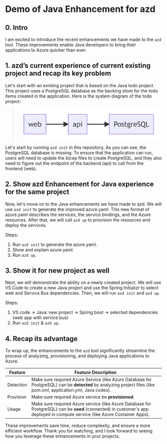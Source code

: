 # Demo of Java Enhancement for azd 

## 0. Intro 

I am excited to introduce the recent enhancements we have made to the `azd` tool. These improvements enable Java 
developers to bring their applications to Azure quicker than ever.

## 1. azd’s current experience of current existing project and recap its key problem 

Let's start with an existing project that is based on the Java todo project. This project uses a PostgreSQL database as 
the backing store for the todo items created in the application. Here is the system diagram of the todo project:

> ![todo-app-system-diagram](assets/todo-app-system-diagram.png)

Let's start by running `azd init` in this repository. As you can see, the PostgreSQL database is missing. To ensure that
the application can run, users will need to update the bicep files to create PostgreSQL, and they also need to figure 
out the endpoint of the backend (api) to call from the frontend (web).

## 2. Show azd Enhancement for Java experience for the same project 

Now, let's move on to the Java enhancements we have made to azd. We will use `azd init` to generate the improved 
azure.yaml. This new format of azure.yaml describes the services, the service bindings, and the Azure resources. After 
that, we will call `azd up` to provision the resources and deploy the services.

Steps: 

   1. Run `azd init` to generate the azure.yaml.
   2. Show and explain azure.yaml.
   3. Run `azd up`.

## 3. Show it for new project as well

Next, we will demonstrate the ability on a newly created project. We will use VS Code to create a new Java project and 
use the Spring Initializr to select web and Service Bus dependencies. Then, we will run `azd init` and `azd up`.

Steps:

   1. VS code -> Java: new project -> Spring boot -> selected dependencies (web app with service bus)
   2. Run `azd init` & `azd up`.

## 4. Recap its advantage

To wrap up, the enhancements to the `azd` tool significantly streamline the process of analyzing, provisioning, and 
deploying Java applications to Azure. 

| Feature   | Feature Description                                                                                                                                                          | 
|-----------|------------------------------------------------------------------------------------------------------------------------------------------------------------------------------|
| Detection | Make sure required Azure Service (like Azure Database for PostgreSQL) can be **detected** by analyzing project files (like pom.xml, application.yml, Java codes).            | 
| Provision | Make sure required Azure service be **provisioned**.                                                                                                                         | 
| Usage     | Make sure required Azure service (like Azure Database for PostgreSQL) can be **used** (connected) in customer's app deployed in compute service (like Azure Container Apps). | 

These improvements save time, reduce complexity, and ensure a more efficient workflow. Thank you for watching, and I 
look forward to seeing how you leverage these enhancements in your projects.